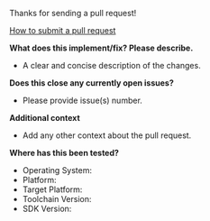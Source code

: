 Thanks for sending a pull request!

[How to submit a pull request](https://github.com/VREMSoftwareDevelopment/WiFiAnalyzer/wiki/Pull-Request)

**What does this implement/fix? Please describe.**

- A clear and concise description of the changes.

**Does this close any currently open issues?**

- Please provide issue(s) number.

**Additional context**

- Add any other context about the pull request.

**Where has this been tested?**

- Operating System:
- Platform:
- Target Platform:
- Toolchain Version:
- SDK Version:
